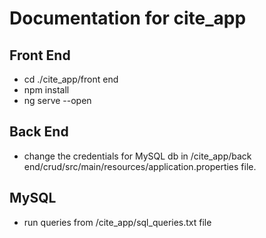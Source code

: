 # Documentation for cite_app
## Front End
- cd ./cite_app/front end
- npm install
- ng serve --open
## Back End

- change the credentials for MySQL db in /cite_app/back end/crud/src/main/resources/application.properties file.

## MySQL

- run queries from /cite_app/sql_queries.txt file
